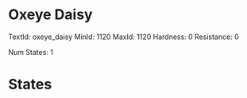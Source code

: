 # Oxeye Daisy
TextId: oxeye_daisy
MinId: 1120
MaxId: 1120
Hardness: 0
Resistance: 0

Num States: 1
# States
```

```
